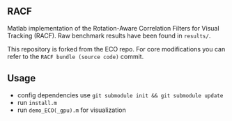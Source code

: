 RACF
---

Matlab implementation of the Rotation-Aware Correlation Filters for Visual Tracking (RACF). Raw benchmark results have been found in `results/`.

This repository is forked from the ECO repo. For core modifications you can refer to the `RACF bundle (source code)` commit.

## Usage
* config dependencies use `git submodule init && git submodule update`
* run `install.m`
* run `demo_ECO(_gpu).m` for visualization
